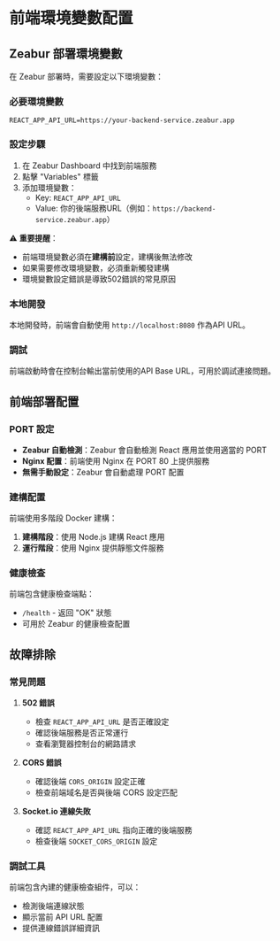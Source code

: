 # 前端環境變數配置

## Zeabur 部署環境變數

在 Zeabur 部署時，需要設定以下環境變數：

### 必要環境變數

```
REACT_APP_API_URL=https://your-backend-service.zeabur.app
```

### 設定步驟

1. 在 Zeabur Dashboard 中找到前端服務
2. 點擊 "Variables" 標籤
3. 添加環境變數：
   - Key: `REACT_APP_API_URL`
   - Value: 你的後端服務URL（例如：`https://backend-service.zeabur.app`）

⚠️ **重要提醒**：
- 前端環境變數必須在**建構前**設定，建構後無法修改
- 如果需要修改環境變數，必須重新觸發建構
- 環境變數設定錯誤是導致502錯誤的常見原因

### 本地開發

本地開發時，前端會自動使用 `http://localhost:8080` 作為API URL。

### 調試

前端啟動時會在控制台輸出當前使用的API Base URL，可用於調試連接問題。

## 前端部署配置

### PORT 設定

- **Zeabur 自動檢測**：Zeabur 會自動檢測 React 應用並使用適當的 PORT
- **Nginx 配置**：前端使用 Nginx 在 PORT 80 上提供服務
- **無需手動設定**：Zeabur 會自動處理 PORT 配置

### 建構配置

前端使用多階段 Docker 建構：
1. **建構階段**：使用 Node.js 建構 React 應用
2. **運行階段**：使用 Nginx 提供靜態文件服務

### 健康檢查

前端包含健康檢查端點：
- `/health` - 返回 "OK" 狀態
- 可用於 Zeabur 的健康檢查配置

## 故障排除

### 常見問題

1. **502 錯誤**
   - 檢查 `REACT_APP_API_URL` 是否正確設定
   - 確認後端服務是否正常運行
   - 查看瀏覽器控制台的網路請求

2. **CORS 錯誤**
   - 確認後端 `CORS_ORIGIN` 設定正確
   - 檢查前端域名是否與後端 CORS 設定匹配

3. **Socket.io 連線失敗**
   - 確認 `REACT_APP_API_URL` 指向正確的後端服務
   - 檢查後端 `SOCKET_CORS_ORIGIN` 設定

### 調試工具

前端包含內建的健康檢查組件，可以：
- 檢測後端連線狀態
- 顯示當前 API URL 配置
- 提供連線錯誤詳細資訊